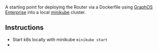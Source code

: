 A starting point for deploying the Router via a Dockerfile using [GraphOS Enterprise] into a local [minikube] cluster.

## Instructions
* Start k8s locally with minikube `minikube start`
* 


[GraphOS Enterprise]: https://www.apollographql.com/docs/graphos/enterprise
[Rover]: https://www.apollographql.com/docs/rover/commands/dev
[minikube]: https://minikube.sigs.k8s.io/docs/start/?arch=%2Fmacos%2Farm64%2Fstable%2Fhomebrew

